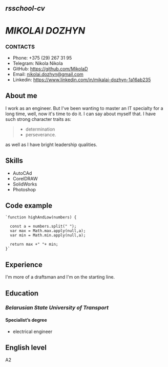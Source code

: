 ## *rsschool-cv*


# **_MIKOLAI DOZHYN_**


### CONTACTS
+ Phone: +375 (29) 267 31 95
+ Telegram: Nikola Nikola
+ GitHub: <https://github.com/MikolaD>
+ Email: <nikolai.dozhyn@gmail.com>
+ Linkedin: <https://www.linkedin.com/in/mikalai-dozhyn-1a16ab235>

## About me
I work as an engineer. But I've been wanting to master an IT specialty for a long time, well, now it's time to do it. I can say about myself that. I have such strong character traits as:

>* determination
>* perseverance.

as well as I have bright leadership qualities.

## Skills
+ AutoCAd
+ CorelDRAW
+ SolidWorks
+ Photoshop
## Code example
    `function highAndLow(numbers) {
  
      const a = numbers.split(" ");
      var max = Math.max.apply(null,a);
      var min = Math.min.apply(null,a);
  
      return max +" "+ min;
    }`
## Experience
I'm more of a draftsman and I'm on the starting line.

## Education
### _Belarusian State University of Transport_
#### Specialist’s degree

+ electrical engineer
## English level
A2